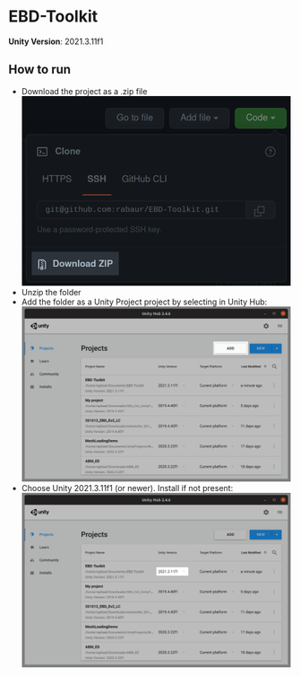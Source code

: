 # EBD-Toolkit

**Unity Version**: 2021.3.11f1

## How to run

* Download the project as a .zip file
    ![Download .zip file](Images/download_zip.png)
* Unzip the folder
* Add the folder as a Unity Project project by selecting in Unity Hub:
    ![Add Unity Project](Images/UnityHub.png)
* Choose Unity 2021.3.11f1 (or newer). Install if not present:
    ![Choose Unity Version](Images/UnityVersion.png)
